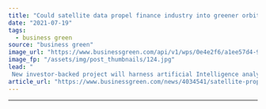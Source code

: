 ```yaml
---
title: "Could satellite data propel finance industry into greener orbit?"
date: "2021-07-19"
tags: 
  - business green
source: "business green"
image_url: "https://www.businessgreen.com/api/v1/wps/0e4e2f6/a1ee57d4-9a58-4638-8ff0-ba815e041b57/3/nasa-yZygONrUBe8-unsplash-185x114.jpg"
image_fp: "/assets/img/post_thumbnails/124.jpg"
lead: "
 New investor-backed project will harness artificial Intelligence analysis to help identify climate risks and hold firms' environmental targets to account ..."
article_url: "https://www.businessgreen.com/news/4034541/satellite-propel-finance-industry-greener-orbit"
---
```


---

